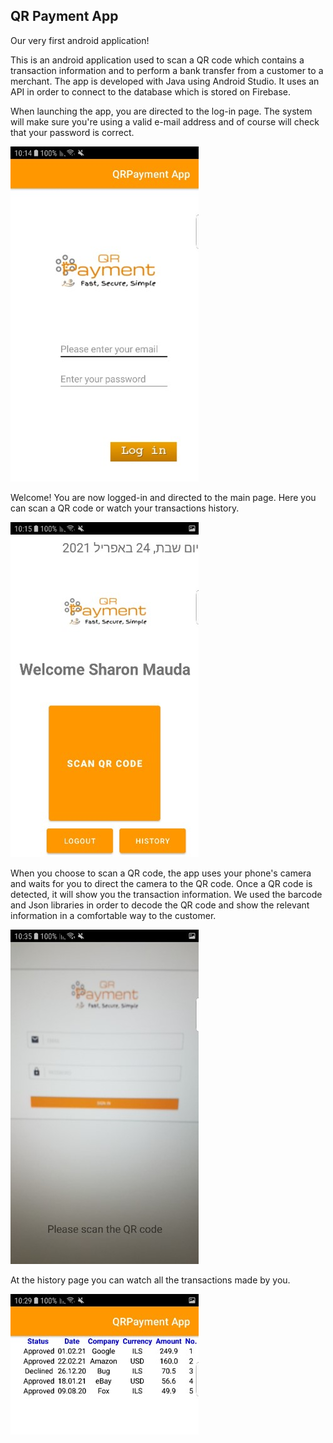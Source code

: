 ## QR Payment App

Our very first android application!

This is an android application used to scan a QR code which contains a transaction information and to perform a bank transfer from a customer to a merchant.
The app is developed with Java using Android Studio.
It uses an API in order to connect to the database which is stored on Firebase.

When launching the app, you are directed to the log-in page.
The system will make sure you're using a valid e-mail address and of course will check that your password is correct.

![alt text](https://github.com/SharonMauda/Git-Pictures/blob/main/android%20homepage.jpg?raw=true)

Welcome! You are now logged-in and directed to the main page. Here you can scan a QR code or watch your transactions history.

![alt text](https://github.com/SharonMauda/Git-Pictures/blob/main/android%20logged%20in.jpg?raw=true)

When you choose to scan a QR code, the app uses your phone's camera and waits for you to direct the camera to the QR code. Once a QR code is detected, it will show you the transaction information. We used the barcode and Json libraries in order to decode the QR code and show the relevant information in a comfortable way to the customer.

![alt text](https://github.com/SharonMauda/Git-Pictures/blob/main/android%20scan.jpg?raw=true)

At the history page you can watch all the transactions made by you.

![alt text](https://github.com/SharonMauda/Git-Pictures/blob/main/android%20history.jpg?raw=true)
